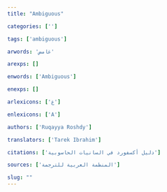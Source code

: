 ```yaml
---
title: "Ambiguous"

categories: ['']

tags: ['ambiguous']

arwords: 'غامض'

arexps: []

enwords: ['Ambiguous']

enexps: []

arlexicons: ['غ']

enlexicons: ['A']

authors: ['Ruqayya Roshdy']

translators: ['Tarek Ibrahim']

citations: ['دليل أكسفورد في السانيات الحاسوبية']

sources: ['المنظمة العربية للترجمة']

slug: ""
---
```

